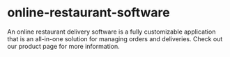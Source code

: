 # online-restaurant-software
An online restaurant delivery software is a fully customizable application that is an all-in-one solution for managing orders and deliveries. Check out our product page for more information.
